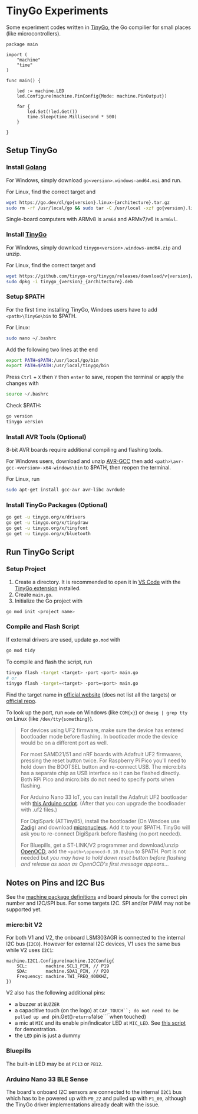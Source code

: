 # TinyGo Experiments

Some experiment codes written in [TinyGo](https://tinygo.org/), the Go compilier for small places (like microcontrollers).

```golang
package main

import (
	"machine"
	"time"
)

func main() {

	led := machine.LED
	led.Configure(machine.PinConfig{Mode: machine.PinOutput})

	for {
		led.Set(!led.Get())
		time.Sleep(time.Millisecond * 500)
	}

}
```
## Setup TinyGo

### Install [Golang](https://go.dev/dl/)

For Windows, simply download ```go<version>.windows-amd64.msi``` and run.

For Linux, find the correct target and

```bash
wget https://go.dev/dl/go{version}.linux-{architecture}.tar.gz
sudo rm -rf /usr/local/go && sudo tar -C /usr/local -xzf go{version}.linux-{architecture}.tar.gz
```

Single-board computers with ARMv8 is ```arm64``` and ARMv7/v6 is ```arm6vl```.

### Install [TinyGo](https://github.com/tinygo-org/tinygo/releases)

For Windows, simply download ```tinygo<version>.windows-amd64.zip``` and unzip.

For Linux, find the correct target and

```bash
wget https://github.com/tinygo-org/tinygo/releases/download/v{version}/tinygo_{version}_{architecture}.deb
sudo dpkg -i tinygo_{version}_{architecture}.deb
```

### Setup $PATH

For the first time installing TinyGo, Windoes users have to add ```<path>\TinyGo\bin``` to $PATH.

For Linux:

```bash
sudo nano ~/.bashrc
```

Add the following two lines at the end

```bash
export PATH=$PATH:/usr/local/go/bin
export PATH=$PATH:/usr/local/tinygo/bin
```

Press ```Ctrl``` + ```X``` then ```Y``` then ```enter``` to save, reopen the terminal or apply the changes with

```bash
source ~/.bashrc
```

Check $PATH:

```bash
go version
tinygo version
```

### Install AVR Tools (Optional)

8-bit AVR boards require additional compiling and flashing tools.

For Windows users, download and unzip [AVR-GCC](https://blog.zakkemble.net/avr-gcc-builds/) then add ```<path>\avr-gcc-<version>-x64-windows\bin``` to $PATH, then reopen the terminal.

For Linux, run

```bash
sudo apt-get install gcc-avr avr-libc avrdude
```

### Install TinyGo Packages (Optional)

```bash
go get -u tinygo.org/x/drivers
go get -u tinygo.org/x/tinydraw
go get -u tinygo.org/x/tinyfont
go get -u tinygo.org/x/bluetooth
```

## Run TinyGo Script

### Setup Project

1. Create a directory. It is recommended to open it in [VS Code](https://code.visualstudio.com/download) with the [TinyGo extension](https://marketplace.visualstudio.com/items?itemName=tinygo.vscode-tinygo) installed.
2. Create ```main.go```.
3. Initialize the Go project with

```bash
go mod init <project name>
```

### Compile and Flash Script

If external drivers are used, update ```go.mod``` with

```bash
go mod tidy
```

To compile and flash the script, run

```bash
tinygo flash -target <target> -port <port> main.go
# or
tinygo flash -target=<target> -port=<port> main.go
```

Find the target name in [official website](https://tinygo.org/docs/reference/microcontrollers/) (does not list all the targets) or [official repo](https://github.com/tinygo-org/tinygo/tree/release/src/machine).

To look up the port, run ```mode``` on Windows (like ```COM{x}```) or ```dmesg | grep tty``` on Linux (like ```/dev/tty{something}```).

> For devices using UF2 firmware, make sure the device has entered bootloader mode before flashing. In bootloader mode the device would be on a different port as well.
>
> For most SAMD21/51 and nRF boards with Adafruit UF2 firmwares, pressing the reset button twice. For Raspberry Pi Pico you'll need to hold down the BOOTSEL button and re-connect USB. The micro:bits has a separate chip as USB interface so it can be flashed directly. Both RPi Pico and micro:bits do not need to specify ports when flashing.
>
>For Arduino Nano 33 IoT, you can install the Adafruit UF2 bootloader with [this Arduino script](https://github.com/adafruit/uf2-samdx1/releases/download/v3.14.0/update-bootloader-nano33iot-v3.14.0.ino). (After that you can upgrade the boodloader with .uf2 files.)
> 
> For DigiSpark (ATTiny85), install the bootloader (On Windoes use [Zadig](https://github.com/micronucleus/micronucleus/tree/master/windows_driver_installer)) and download [micronucleus](https://github.com/micronucleus/micronucleus/tree/master/commandline). Add it to your $PATH. TinyGo will ask you to re-connect DigiSpark before flashing (no port needed).
>
> For Bluepills, get a ST-LINK/V2 programmer and download/unzip [OpenOCD](https://freddiechopin.info/en/download/category/4-openocd), add the ```<path>\openocd-0.10.0\bin``` to $PATH. Port is not needed but *you may have to hold down reset button before flashing and release as soon as OpenOCD's first message appears*...

## Notes on Pins and I2C Bus

See the [machine package definitions](https://github.com/tinygo-org/tinygo/tree/release/src/machine) and board pinouts for the correct pin number and I2C/SPI bus. For some targets I2C. SPI and/or PWM may not be supported yet.

### micro:bit V2

For both V1 and V2, the onboard LSM303AGR is connected to the internal I2C bus (```I2C0```). However for external I2C devices, V1 uses the same bus while V2 uses ```I2C1```:

```golang
machine.I2C1.Configure(machine.I2CConfig{
	SCL:       machine.SCL1_PIN, // P19
	SDA:       machine.SDA1_PIN, // P20
	Frequency: machine.TWI_FREQ_400KHZ,
})
```

V2 also has the following additional pins:

* a buzzer at ```BUZZER```
* a capacitive touch (on the logo) at ```CAP_TOUCH``; do not need to be pulled up and ```pin.Get()``` returns ```false``` when touched)
* a mic at ```MIC``` and its enable pin/indicator LED at ```MIC_LED```. See [this script](https://github.com/alankrantas/tinygo_experiments/blob/master/microbit_v2_mic_level.go) for demostration.
* the ```LED``` pin is just a dummy

### Bluepills

The built-in LED may be at ```PC13``` or ```PB12```.

### Arduino Nano 33 BLE Sense

The board's onboard I2C sensors are connected to the internal ```I2C1``` bus which has to be powered up with ```P0_22``` and pulled up with ```P1_00```, although the TinyGo driver implementations already dealt with the issue.
